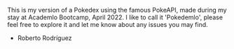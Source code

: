 This is my version of a Pokedex using the famous PokeAPI,
made during my stay at Academlo Bootcamp, April 2022.
I like to call it 'Pokedemlo', please feel free to explore it and let me know about any issues you may find.

- Roberto Rodríguez